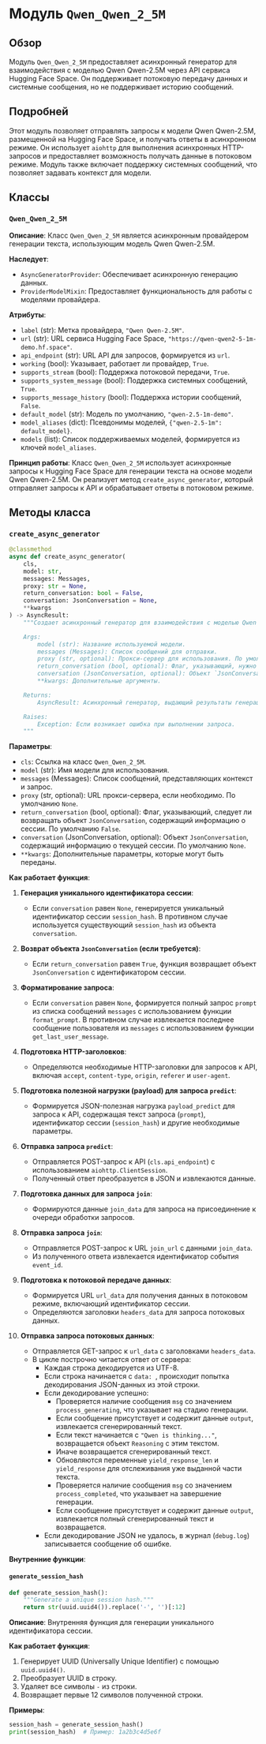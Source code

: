 # Модуль `Qwen_Qwen_2_5M`

## Обзор

Модуль `Qwen_Qwen_2_5M` предоставляет асинхронный генератор для взаимодействия с моделью Qwen Qwen-2.5M через API сервиса Hugging Face Space. Он поддерживает потоковую передачу данных и системные сообщения, но не поддерживает историю сообщений.

## Подробней

Этот модуль позволяет отправлять запросы к модели Qwen Qwen-2.5M, размещенной на Hugging Face Space, и получать ответы в асинхронном режиме. Он использует `aiohttp` для выполнения асинхронных HTTP-запросов и предоставляет возможность получать данные в потоковом режиме. Модуль также включает поддержку системных сообщений, что позволяет задавать контекст для модели.

## Классы

### `Qwen_Qwen_2_5M`

**Описание**: Класс `Qwen_Qwen_2_5M` является асинхронным провайдером генерации текста, использующим модель Qwen Qwen-2.5M.

**Наследует**:
- `AsyncGeneratorProvider`: Обеспечивает асинхронную генерацию данных.
- `ProviderModelMixin`: Предоставляет функциональность для работы с моделями провайдера.

**Атрибуты**:
- `label` (str): Метка провайдера, `"Qwen Qwen-2.5M"`.
- `url` (str): URL сервиса Hugging Face Space, `"https://qwen-qwen2-5-1m-demo.hf.space"`.
- `api_endpoint` (str): URL API для запросов, формируется из `url`.
- `working` (bool): Указывает, работает ли провайдер, `True`.
- `supports_stream` (bool): Поддержка потоковой передачи, `True`.
- `supports_system_message` (bool): Поддержка системных сообщений, `True`.
- `supports_message_history` (bool): Поддержка истории сообщений, `False`.
- `default_model` (str): Модель по умолчанию, `"qwen-2.5-1m-demo"`.
- `model_aliases` (dict): Псевдонимы моделей, `{"qwen-2.5-1m": default_model}`.
- `models` (list): Список поддерживаемых моделей, формируется из ключей `model_aliases`.

**Принцип работы**:
Класс `Qwen_Qwen_2_5M` использует асинхронные запросы к Hugging Face Space для генерации текста на основе модели Qwen Qwen-2.5M. Он реализует метод `create_async_generator`, который отправляет запросы к API и обрабатывает ответы в потоковом режиме.

## Методы класса

### `create_async_generator`

```python
@classmethod
async def create_async_generator(
    cls,
    model: str,
    messages: Messages,
    proxy: str = None,
    return_conversation: bool = False,
    conversation: JsonConversation = None,
    **kwargs
) -> AsyncResult:
    """Создает асинхронный генератор для взаимодействия с моделью Qwen Qwen-2.5M.

    Args:
        model (str): Название используемой модели.
        messages (Messages): Список сообщений для отправки.
        proxy (str, optional): Прокси-сервер для использования. По умолчанию `None`.
        return_conversation (bool, optional): Флаг, указывающий, нужно ли возвращать объект `JsonConversation`. По умолчанию `False`.
        conversation (JsonConversation, optional): Объект `JsonConversation` для поддержания состояния разговора. По умолчанию `None`.
        **kwargs: Дополнительные аргументы.

    Returns:
        AsyncResult: Асинхронный генератор, выдающий результаты генерации текста.

    Raises:
        Exception: Если возникает ошибка при выполнении запроса.
    """
```

**Параметры**:
- `cls`: Ссылка на класс `Qwen_Qwen_2_5M`.
- `model` (str): Имя модели для использования.
- `messages` (Messages): Список сообщений, представляющих контекст и запрос.
- `proxy` (str, optional): URL прокси-сервера, если необходимо. По умолчанию `None`.
- `return_conversation` (bool, optional): Флаг, указывающий, следует ли возвращать объект `JsonConversation`, содержащий информацию о сессии. По умолчанию `False`.
- `conversation` (JsonConversation, optional): Объект `JsonConversation`, содержащий информацию о текущей сессии. По умолчанию `None`.
- `**kwargs`: Дополнительные параметры, которые могут быть переданы.

**Как работает функция**:

1. **Генерация уникального идентификатора сессии**:
   - Если `conversation` равен `None`, генерируется уникальный идентификатор сессии `session_hash`. В противном случае используется существующий `session_hash` из объекта `conversation`.

2. **Возврат объекта `JsonConversation` (если требуется)**:
   - Если `return_conversation` равен `True`, функция возвращает объект `JsonConversation` с идентификатором сессии.

3. **Форматирование запроса**:
   - Если `conversation` равен `None`, формируется полный запрос `prompt` из списка сообщений `messages` с использованием функции `format_prompt`. В противном случае извлекается последнее сообщение пользователя из `messages` с использованием функции `get_last_user_message`.

4. **Подготовка HTTP-заголовков**:
   - Определяются необходимые HTTP-заголовки для запросов к API, включая `accept`, `content-type`, `origin`, `referer` и `user-agent`.

5. **Подготовка полезной нагрузки (payload) для запроса `predict`**:
   - Формируется JSON-полезная нагрузка `payload_predict` для запроса к API, содержащая текст запроса (`prompt`), идентификатор сессии (`session_hash`) и другие необходимые параметры.

6. **Отправка запроса `predict`**:
   - Отправляется POST-запрос к API (`cls.api_endpoint`) с использованием `aiohttp.ClientSession`.
   - Полученный ответ преобразуется в JSON и извлекаются данные.

7. **Подготовка данных для запроса `join`**:
   - Формируются данные `join_data` для запроса на присоединение к очереди обработки запросов.

8. **Отправка запроса `join`**:
   - Отправляется POST-запрос к URL `join_url` с данными `join_data`.
   - Из полученного ответа извлекается идентификатор события `event_id`.

9. **Подготовка к потоковой передаче данных**:
   - Формируется URL `url_data` для получения данных в потоковом режиме, включающий идентификатор сессии.
   - Определяются заголовки `headers_data` для запроса потоковых данных.

10. **Отправка запроса потоковых данных**:
    - Отправляется GET-запрос к `url_data` с заголовками `headers_data`.
    - В цикле построчно читается ответ от сервера:
        - Каждая строка декодируется из UTF-8.
        - Если строка начинается с `data: `, происходит попытка декодирования JSON-данных из этой строки.
        - Если декодирование успешно:
            - Проверяется наличие сообщения `msg` со значением `process_generating`, что указывает на стадию генерации.
            - Если сообщение присутствует и содержит данные `output`, извлекается сгенерированный текст.
            - Если текст начинается с `"Qwen is thinking..."`, возвращается объект `Reasoning` с этим текстом.
            - Иначе возвращается сгенерированный текст.
            - Обновляются переменные `yield_response_len` и `yield_response` для отслеживания уже выданной части текста.
            - Проверяется наличие сообщения `msg` со значением `process_completed`, что указывает на завершение генерации.
            - Если сообщение присутствует и содержит данные `output`, извлекается полный сгенерированный текст и возвращается.
        - Если декодирование JSON не удалось, в журнал (`debug.log`) записывается сообщение об ошибке.

**Внутренние функции**:

#### `generate_session_hash`

```python
def generate_session_hash():
    """Generate a unique session hash."""
    return str(uuid.uuid4()).replace('-', '')[:12]
```

**Описание**:
Внутренняя функция для генерации уникального идентификатора сессии.

**Как работает функция**:
1. Генерирует UUID (Universally Unique Identifier) с помощью `uuid.uuid4()`.
2. Преобразует UUID в строку.
3. Удаляет все символы `-` из строки.
4. Возвращает первые 12 символов полученной строки.

**Примеры**:

```python
session_hash = generate_session_hash()
print(session_hash)  # Пример: 1a2b3c4d5e6f